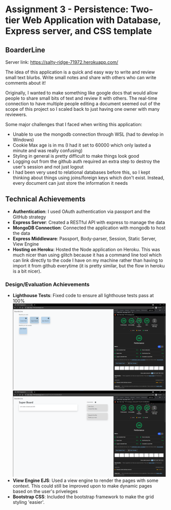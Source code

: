 Assignment 3 - Persistence: Two-tier Web Application with Database, Express server, and CSS template
===

## BoarderLine
Server link: https://salty-ridge-71972.herokuapp.com/

The idea of this application is a quick and easy way to write and review small text blurbs. Write small notes and share with others who can write comments about it! 

Originally, I wanted to make something like google docs that would allow people to share small bits of text and review it with others. The real-time connection to have multiple people editing a document seemed out of the scope of this project so I scaled back to just having one owner with many reviewers. 

Some major challenges that I faced when writing this application:
- Unable to use the mongodb connection through WSL (had to develop in Windows)
- Cookie Max age is in ms (I had it set to 60000 which only lasted a minute and was really confusing)
- Styling in general is pretty difficult to make things look good
- Logging out from the github auth required an extra step to destroy the user's session and not just logout
- I had been very used to relational databases before this, so I kept thinking about things using joins/foreign keys which don't exist. Instead, every document can just store the information it needs


## Technical Achievements
- **Authentication**: I used OAuth authentication via passport and the GitHub strategy
- **Express Server**: Created a RESTful API with express to manage the data
- **MongoDB Connection**: Connected the application with mongodb to host the data 
- **Express Middleware**: Passport, Body-parser, Session, Static Server, View Engine
- **Hosting on Heroku**: Hosted the Node application on Heroku. This was much nicer than using glitch because it has a command line tool which can link directly to the code I have on my machine rather than having to import it from github everytime (it is pretty similar, but the flow in heroku is a bit nicer). 

### Design/Evaluation Achievements
- **Lighthouse Tests**: Fixed code to ensure all lighthouse tests pass at 100%
![lighthouse test 1](/img/passing-lighthouse.png)
![lighthouse test 2](/img/passing-lighthouse2.png)
- **View Engine EJS**: Used a view engine to render the pages with some context. This could still be improved upon to make dynamic pages based on the user's priveleges
- **Bootstrap CSS**: Included the bootstrap framework to make the grid styling 'easier'. 